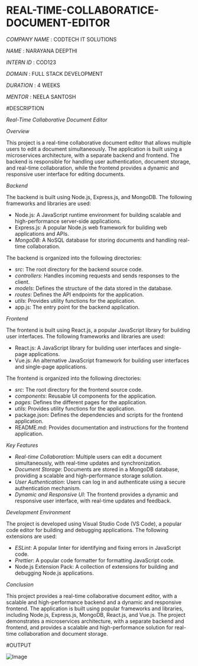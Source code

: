 # REAL-TIME-COLLABORATICE-DOCUMENT-EDITOR

*COMPANY NAME* : CODTECH IT SOLUTIONS

*NAME* : NARAYANA DEEPTHI

*INTERN ID* : COD123

*DOMAIN* : FULL STACK DEVELOPMENT

*DURATION* : 4 WEEKS

*MENTOR* : NEELA SANTOSH

#DESCRIPTION

*Real-Time Collaborative Document Editor*

*Overview*

This project is a real-time collaborative document editor that allows multiple users to edit a document simultaneously. The application is built using a microservices architecture, with a separate backend and frontend. The backend is responsible for handling user authentication, document storage, and real-time collaboration, while the frontend provides a dynamic and responsive user interface for editing documents.

*Backend*

The backend is built using Node.js, Express.js, and MongoDB. The following frameworks and libraries are used:

- Node.js: A JavaScript runtime environment for building scalable and high-performance server-side applications.
- Express.js: A popular Node.js web framework for building web applications and APIs.
- *MongoDB*: A NoSQL database for storing documents and handling real-time collaboration.

The backend is organized into the following directories:

- *src*: The root directory for the backend source code.
- *controllers*: Handles incoming requests and sends responses to the client.
- *models*: Defines the structure of the data stored in the database.
- *routes*: Defines the API endpoints for the application.
- *utils*: Provides utility functions for the application.
- app.js: The entry point for the backend application.

*Frontend*

The frontend is built using React.js, a popular JavaScript library for building user interfaces. The following frameworks and libraries are used:

- React.js: A JavaScript library for building user interfaces and single-page applications.
- Vue.js: An alternative JavaScript framework for building user interfaces and single-page applications.

The frontend is organized into the following directories:

- *src*: The root directory for the frontend source code.
- *components*: Reusable UI components for the application.
- *pages*: Defines the different pages for the application.
- *utils*: Provides utility functions for the application.
- package.json: Defines the dependencies and scripts for the frontend application.
- README.md: Provides documentation and instructions for the frontend application.

*Key Features*

- *Real-time Collaboration*: Multiple users can edit a document simultaneously, with real-time updates and synchronization.
- *Document Storage*: Documents are stored in a MongoDB database, providing a scalable and high-performance storage solution.
- *User Authentication*: Users can log in and authenticate using a secure authentication mechanism.
- *Dynamic and Responsive UI*: The frontend provides a dynamic and responsive user interface, with real-time updates and feedback.

*Development Environment*

The project is developed using Visual Studio Code (VS Code), a popular code editor for building and debugging applications. The following extensions are used:

- *ESLint*: A popular linter for identifying and fixing errors in JavaScript code.
- *Prettier*: A popular code formatter for formatting JavaScript code.
- Node.js Extension Pack: A collection of extensions for building and debugging Node.js applications.

*Conclusion*

This project provides a real-time collaborative document editor, with a scalable and high-performance backend and a dynamic and responsive frontend. The application is built using popular frameworks and libraries, including Node.js, Express.js, MongoDB, React.js, and Vue.js. The project demonstrates a microservices architecture, with a separate backend and frontend, and provides a scalable and high-performance solution for real-time collaboration and document storage.


#OUTPUT

![Image](https://github.com/user-attachments/assets/87f0649a-af16-4315-980a-22abf5df323c)
